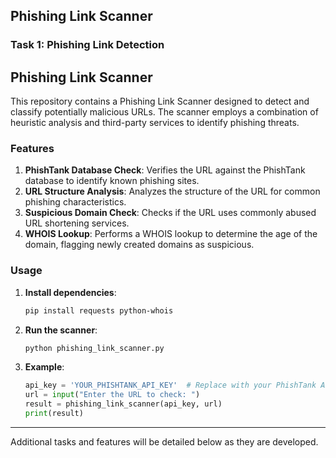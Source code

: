 ## Phishing Link Scanner

### Task 1: Phishing Link Detection
## Phishing Link Scanner

This repository contains a Phishing Link Scanner designed to detect and classify potentially malicious URLs. The scanner employs a combination of heuristic analysis and third-party services to identify phishing threats.

### Features

1. **PhishTank Database Check**: Verifies the URL against the PhishTank database to identify known phishing sites.
2. **URL Structure Analysis**: Analyzes the structure of the URL for common phishing characteristics.
3. **Suspicious Domain Check**: Checks if the URL uses commonly abused URL shortening services.
4. **WHOIS Lookup**: Performs a WHOIS lookup to determine the age of the domain, flagging newly created domains as suspicious.

### Usage

1. **Install dependencies**:
    ```bash
    pip install requests python-whois
    ```
2. **Run the scanner**:
    ```bash
    python phishing_link_scanner.py
    ```

3. **Example**:
    ```python
    api_key = 'YOUR_PHISHTANK_API_KEY'  # Replace with your PhishTank API key
    url = input("Enter the URL to check: ")
    result = phishing_link_scanner(api_key, url)
    print(result)
    ```

---

Additional tasks and features will be detailed below as they are developed.
